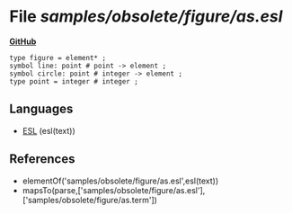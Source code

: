 # File _samples/obsolete/figure/as.esl_
**[GitHub](https://github.com/softlang/yas/blob/master/samples/obsolete/figure/as.esl)**
```
type figure = element* ;
symbol line: point # point -> element ;
symbol circle: point # integer -> element ;
type point = integer # integer ;
```

## Languages
* [ESL](../languages/ESL.md) (esl(text))

## References
* elementOf('samples/obsolete/figure/as.esl',esl(text))
* mapsTo(parse,['samples/obsolete/figure/as.esl'],['samples/obsolete/figure/as.term'])
